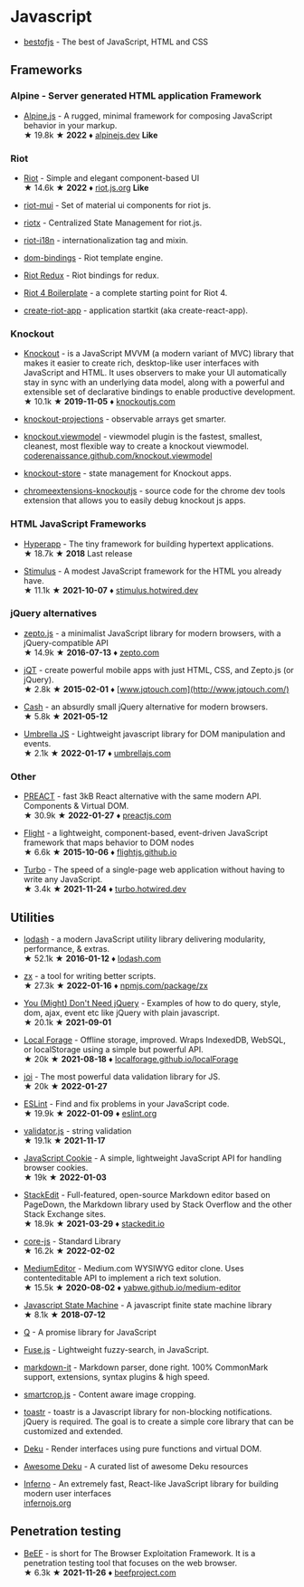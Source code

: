 # Javascript

* [bestofjs](https://bestofjs.org/) - The best of JavaScript, HTML and CSS

## Frameworks

### Alpine - Server generated HTML application Framework

* [Alpine.js](https://github.com/alpinejs/alpine) - A rugged, minimal framework for composing JavaScript behavior in your markup.  
&#9733; 19.8k &#9733; **2022** &#9830; [alpinejs.dev](https://alpinejs.dev/) **Like**

### Riot

* [Riot](https://github.com/riot/riot) - Simple and elegant component-based UI  
&#9733; 14.6k &#9733; **2022** &#9830; [riot.js.org](https://riot.js.org/) **Like**

* [riot-mui](https://github.com/kysonic/riot-mui) - Set of material ui components for riot js.

* [riotx](https://github.com/cam-inc/riotx) - Centralized State Management for riot.js.

* [riot-i18n](https://github.com/any-code/riot-i18n) - internationalization tag and mixin.

* [dom-bindings](https://github.com/riot/dom-bindings) - Riot template engine.

* [Riot Redux](https://github.com/danny-andrews/riot-redux) - Riot bindings for redux.

* [Riot 4 Boilerplate](https://github.com/damusix/riot-4-boilerplate) - a complete starting point for Riot 4.

* [create-riot-app](https://github.com/alexstep/create-riot-app) - application startkit (aka create-react-app).

### Knockout

* [Knockout](https://github.com/knockout/knockout) - is a JavaScript MVVM (a modern variant of MVC) library that makes it easier to create rich, desktop-like user interfaces with JavaScript and HTML. It uses observers to make your UI automatically stay in sync with an underlying data model, along with a powerful and extensible set of declarative bindings to enable productive development.  
&#9733; 10.1k &#9733; **2019-11-05** &#9830; [knockoutjs.com](http://knockoutjs.com/)

* [knockout-projections](https://github.com/SteveSanderson/knockout-projections) - observable arrays get smarter.

* [knockout.viewmodel](https://github.com/coderenaissance/knockout.viewmodel) - viewmodel plugin is the fastest, smallest, cleanest, most flexible way to create a knockout viewmodel. [coderenaissance.github.com/knockout.viewmodel](http://coderenaissance.github.com/knockout.viewmodel)

* [knockout-store](https://github.com/Spreetail/knockout-store) - state management for Knockout apps.

* [chromeextensions-knockoutjs](https://github.com/timstuyckens/chromeextensions-knockoutjs) - source code for the chrome dev tools extension that allows you to easily debug knockout js apps.

### HTML JavaScript Frameworks

* [Hyperapp](https://github.com/jorgebucaran/hyperapp) - The tiny framework for building hypertext applications.  
&#9733; 18.7k &#9733; **2018** Last release

* [Stimulus](https://github.com/hotwired/stimulus) - A modest JavaScript framework for the HTML you already have.  
&#9733; 11.1k &#9733; **2021-10-07** &#9830; [stimulus.hotwired.dev](https://stimulus.hotwired.dev/)

### jQuery alternatives

* [zepto.js](https://github.com/madrobby/zepto) - a minimalist JavaScript library for modern browsers, with a jQuery-compatible API  
&#9733; 14.9k &#9733; **2016-07-13** &#9830; [zepto.com](http://zeptojs.com/)

* [jQT](https://github.com/senchalabs/jQTouch) - create powerful mobile apps with just HTML, CSS, and Zepto.js (or jQuery).  
&#9733; 2.8k &#9733; **2015-02-01** &#9830; [www.jqtouch.com](http://www.jqtouch.com/)

* [Cash](https://github.com/fabiospampinato/cash) - an absurdly small jQuery alternative for modern browsers.  
&#9733; 5.8k &#9733; **2021-05-12**

* [Umbrella JS](https://github.com/franciscop/umbrella) - Lightweight javascript library for DOM manipulation and events.  
&#9733; 2.1k &#9733; **2022-01-17** &#9830; [umbrellajs.com](https://umbrellajs.com/)

### Other

* [PREACT](https://github.com/preactjs/preact) - fast 3kB React alternative with the same modern API. Components & Virtual DOM.  
&#9733; 30.9k &#9733; **2022-01-27** &#9830; [preactjs.com](https://preactjs.com/)

* [Flight](https://github.com/flightjs/flight) - a lightweight, component-based, event-driven JavaScript framework that maps behavior to DOM nodes  
&#9733; 6.6k &#9733; **2015-10-06** &#9830; [flightjs.github.io](http://flightjs.github.io/)

* [Turbo](https://github.com/hotwired/turbo) - The speed of a single-page web application without having to write any JavaScript.  
&#9733; 3.4k &#9733; **2021-11-24** &#9830; [turbo.hotwired.dev](https://turbo.hotwired.dev/)

## Utilities

* [lodash](https://github.com/lodash/lodash) - a modern JavaScript utility library delivering modularity, performance, & extras.  
&#9733; 52.1k &#9733; **2016-01-12** &#9830; [lodash.com](https://lodash.com/)

* [zx](https://github.com/google/zx) - a tool for writing better scripts.  
&#9733; 27.3k &#9733; **2022-01-16** &#9830; [npmjs.com/package/zx](https://npmjs.com/package/zx)

* [You (Might) Don't Need jQuery](https://github.com/nefe/You-Dont-Need-jQuery) - Examples of how to do query, style, dom, ajax, event etc like jQuery with plain javascript.  
&#9733; 20.1k &#9733; **2021-09-01**

* [Local Forage](https://github.com/localForage/localForage) - Offline storage, improved. Wraps IndexedDB, WebSQL, or localStorage using a simple but powerful API.  
&#9733; 20k &#9733; **2021-08-18** &#9830; [localforage.github.io/localForage](https://localforage.github.io/localForage)

* [joi](https://github.com/sideway/joi) - The most powerful data validation library for JS.  
&#9733; 20k &#9733; **2022-01-27**

* [ESLint](https://github.com/eslint/eslint) - Find and fix problems in your JavaScript code.  
&#9733; 19.9k &#9733; **2022-01-09** &#9830; [eslint.org](https://eslint.org/)

* [validator.js](https://github.com/validatorjs/validator.js) - string validation  
&#9733; 19.1k &#9733; **2021-11-17**

* [JavaScript Cookie](https://github.com/js-cookie/js-cookie) - A simple, lightweight JavaScript API for handling browser cookies.  
&#9733; 19k &#9733; **2022-01-03**

* [StackEdit](https://github.com/benweet/stackedit) - Full-featured, open-source Markdown editor based on PageDown, the Markdown library used by Stack Overflow and the other Stack Exchange sites.  
&#9733; 18.9k &#9733; **2021-03-29** &#9830; [stackedit.io](https://stackedit.io/)

* [core-js](https://github.com/zloirock/core-js) - Standard Library  
&#9733; 16.2k &#9733; **2022-02-02**

* [MediumEditor](https://github.com/yabwe/medium-editor) - Medium.com WYSIWYG editor clone. Uses contenteditable API to implement a rich text solution.  
&#9733; 15.5k &#9733; **2020-08-02** &#9830; [yabwe.github.io/medium-editor](https://yabwe.github.io/medium-editor/)

* [Javascript State Machine](https://github.com/jakesgordon/javascript-state-machine) - A javascript finite state machine library  
&#9733; 8.1k &#9733; **2018-07-12**

* [Q](https://github.com/kriskowal/q) - A promise library for JavaScript

* [Fuse.js](https://github.com/krisk/Fuse) - Lightweight fuzzy-search, in JavaScript.

* [markdown-it](https://github.com/markdown-it/markdown-it) - Markdown parser, done right. 100% CommonMark support, extensions, syntax plugins & high speed.

* [smartcrop.js](https://github.com/jwagner/smartcrop.js) - Content aware image cropping.

* [toastr](https://github.com/CodeSeven/toastr) - toastr is a Javascript library for non-blocking notifications. jQuery is required. The goal is to create a simple core library that can be customized and extended.

* [Deku](https://github.com/anthonyshort/deku) - Render interfaces using pure functions and virtual DOM.

* [Awesome Deku](https://github.com/lambtron/awesome-deku) - A curated list of awesome Deku resources

* [Inferno](https://github.com/infernojs/inferno) - An extremely fast, React-like JavaScript library for building modern user interfaces  
[infernojs.org](https://infernojs.org/)

## Penetration testing

* [BeEF](https://github.com/beefproject/beef) - is short for The Browser Exploitation Framework. It is a penetration testing tool that focuses on the web browser.  
&#9733; 6.3k &#9733; **2021-11-26** &#9830; [beefproject.com](https://beefproject.com/)
